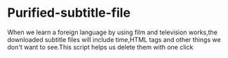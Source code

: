 # Purified-subtitle-file
When we learn a foreign language by using film and television works,the downloaded subtitle files will include time,HTML tags and other things we don't want to see.This script helps us delete them with one click
